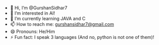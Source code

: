 - 👋 Hi, I’m @GurshanSidhar7
- 👀 I’m interested in AI!
- 🌱 I’m currently learning JAVA and C
- 📫 How to reach me: gurshansidhar7@gmail.com
- 😄 Pronouns: He/Him
- ⚡ Fun fact: I speak 3 languages (And no, python is not one of them)!

<!---
GurshanSidhar7/GurshanSidhar7 is a ✨ special ✨ repository because its `README.md` (this file) appears on your GitHub profile.
You can click the Preview link to take a look at your changes.
--->
